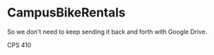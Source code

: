 CampusBikeRentals
=================

So we don't need to keep sending it back and forth with Google Drive.

CPS 410
